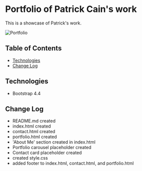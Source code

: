 # Portfolio of Patrick Cain's work
This is a showcase of Patrick's work.

![Portfolio](https://github.com/fox-yokai/portfolio/blob/master/portfolio.PNG?raw=true)
## Table of Contents
- [Technologies](https://github.com/fox-yokai/portfolio#technologies)
- [Change Log](https://github.com/fox-yokai/portfolio#change-log)

## Technologies
- Bootstrap 4.4

## Change Log
- README.md created
- index.html created
- contact.html created
- portfolio.html created
- 'About Me' section created in index.html
- Portfolio carousel placeholder created
- Contact card placeholder created
- created style.css
- added footer to index.html, contact.html, and portfolio.html